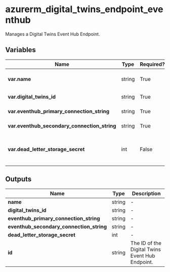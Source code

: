 # azurerm_digital_twins_endpoint_eventhub

Manages a Digital Twins Event Hub Endpoint.

## Variables

| Name | Type | Required? |  Description |
| ---- | ---- | --------- |  ----------- |
| **var.name** | string | True | The name which should be used for this Digital Twins Event Hub Endpoint. Changing this forces a new Digital Twins Event Hub Endpoint to be created. | 
| **var.digital_twins_id** | string | True | The resource ID of the Digital Twins Instance. Changing this forces a new Digital Twins Event Hub Endpoint to be created. | 
| **var.eventhub_primary_connection_string** | string | True | The primary connection string of the Event Hub Authorization Rule with a minimum of `send` permission. | 
| **var.eventhub_secondary_connection_string** | string | True | The secondary connection string of the Event Hub Authorization Rule with a minimum of `send` permission. | 
| **var.dead_letter_storage_secret** | int | False | The storage secret of the dead-lettering, whose format is `https://<storageAccountname>.blob.core.windows.net/<containerName>?<SASToken>`. When an endpoint can't deliver an event within a certain time period or after trying to deliver the event a certain number of times, it can send the undelivered event to a storage account. | 



## Outputs

| Name | Type | Description |
| ---- | ---- | --------- | 
| **name** | string  | - | 
| **digital_twins_id** | string  | - | 
| **eventhub_primary_connection_string** | string  | - | 
| **eventhub_secondary_connection_string** | string  | - | 
| **dead_letter_storage_secret** | int  | - | 
| **id** | string  | The ID of the Digital Twins Event Hub Endpoint. | 